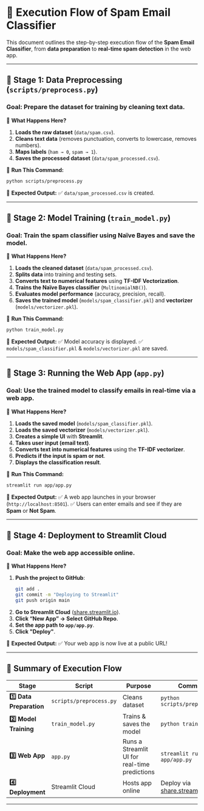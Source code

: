 # 🚀 Execution Flow of Spam Email Classifier

This document outlines the step-by-step execution flow of the **Spam Email Classifier**, from **data preparation** to **real-time spam detection** in the web app.

---

## **📌 Stage 1: Data Preprocessing (`scripts/preprocess.py`)**
### **Goal:** Prepare the dataset for training by cleaning text data.

🔹 **What Happens Here?**
1. **Loads the raw dataset** (`data/spam.csv`).
2. **Cleans text data** (removes punctuation, converts to lowercase, removes numbers).
3. **Maps labels** (`ham → 0`, `spam → 1`).
4. **Saves the processed dataset** (`data/spam_processed.csv`).

🔹 **Run This Command:**
```bash
python scripts/preprocess.py
```
🔹 **Expected Output:**
✅ `data/spam_processed.csv` is created.

---

## **📌 Stage 2: Model Training (`train_model.py`)**
### **Goal:** Train the spam classifier using Naïve Bayes and save the model.

🔹 **What Happens Here?**
1. **Loads the cleaned dataset** (`data/spam_processed.csv`).
2. **Splits data** into training and testing sets.
3. **Converts text to numerical features** using **TF-IDF Vectorization**.
4. **Trains the Naïve Bayes classifier** (`MultinomialNB()`).
5. **Evaluates model performance** (accuracy, precision, recall).
6. **Saves the trained model** (`models/spam_classifier.pkl`) and **vectorizer** (`models/vectorizer.pkl`).

🔹 **Run This Command:**
```bash
python train_model.py
```
🔹 **Expected Output:**
✅ Model accuracy is displayed.
✅ `models/spam_classifier.pkl` & `models/vectorizer.pkl` are saved.

---

## **📌 Stage 3: Running the Web App (`app.py`)**
### **Goal:** Use the trained model to classify emails in real-time via a web app.

🔹 **What Happens Here?**
1. **Loads the saved model** (`models/spam_classifier.pkl`).
2. **Loads the saved vectorizer** (`models/vectorizer.pkl`).
3. **Creates a simple UI** with **Streamlit**.
4. **Takes user input (email text)**.
5. **Converts text into numerical features** using the **TF-IDF vectorizer**.
6. **Predicts if the input is spam or not**.
7. **Displays the classification result**.

🔹 **Run This Command:**
```bash
streamlit run app/app.py
```
🔹 **Expected Output:**
✅ A web app launches in your browser (`http://localhost:8501`).
✅ Users can enter emails and see if they are **Spam** or **Not Spam**.

---

## **📌 Stage 4: Deployment to Streamlit Cloud**
### **Goal:** Make the web app accessible online.

🔹 **What Happens Here?**
1. **Push the project to GitHub**:
   ```bash
   git add .
   git commit -m "Deploying to Streamlit"
   git push origin main
   ```
2. **Go to Streamlit Cloud** ([share.streamlit.io](https://share.streamlit.io/)).
3. **Click “New App” → Select GitHub Repo**.
4. **Set the app path to `app/app.py`**.
5. **Click "Deploy"**.

🔹 **Expected Output:**
✅ Your web app is now live at a public URL!

---

## **🎯 Summary of Execution Flow**
| **Stage** | **Script** | **Purpose** | **Command** |
|-----------|-----------|-------------|-------------|
| **1️⃣ Data Preparation** | `scripts/preprocess.py` | Cleans dataset | `python scripts/preprocess.py` |
| **2️⃣ Model Training** | `train_model.py` | Trains & saves the model | `python train_model.py` |
| **3️⃣ Web App** | `app.py` | Runs a Streamlit UI for real-time predictions | `streamlit run app/app.py` |
| **4️⃣ Deployment** | Streamlit Cloud | Hosts app online | Deploy via [share.streamlit.io](https://share.streamlit.io/) |

---



